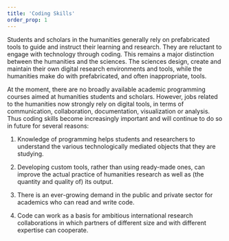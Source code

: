 ```yaml
---
title: 'Coding Skills'
order_prop: 1
---
```


Students and scholars in the humanities generally rely on prefabricated
tools to guide and instruct their learning and research. They are
reluctant to engage with technology through coding. This remains a
major distinction between the humanities and the sciences. The sciences
design, create and maintain their own digital research environments
and tools, while the humanities make do with prefabricated, and often
inappropriate, tools.

At the moment, there are no broadly available academic programming
courses aimed at humanities students and scholars. However, jobs related
to the humanities now strongly rely on digital tools, in terms of
communication, collaboration, documentation, visualization or analysis.
Thus coding skills become increasingly important and will continue to do
so in future for several reasons:


1. Knowledge of programming helps students and researchers to understand
the various technologically mediated objects that they are studying.

2. Developing custom tools, rather than using ready-made ones, can
improve the actual practice of humanities research as well as (the
quantity and quality of) its output.

3. There is an ever-growing demand in the public and private sector for
academics who can read and write code. 

4. Code can work as a basis for ambitious international research
collaborations in which partners of different size and with different
expertise can cooperate.
